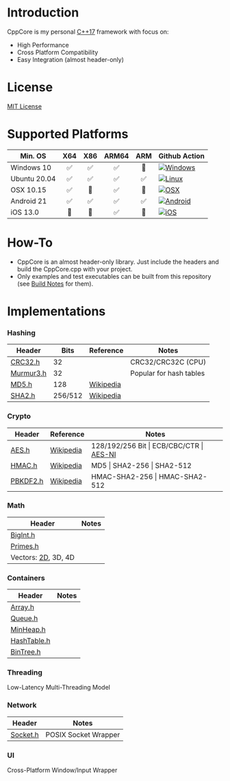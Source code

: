 # Introduction

CppCore is my personal [C++17](https://en.wikipedia.org/wiki/C%2B%2B17) framework with focus on:

* High Performance
* Cross Platform Compatibility
* Easy Integration (almost header-only)

# License

[MIT License](https://github.com/cyberjunk/cppcore/blob/master/LICENSE.md)

# Supported Platforms

|      Min. OS    |  X64  |  X86  |  ARM64  |  ARM  |  Github Action  |
|-----------------|:-----:|:-----:|:-------:|:-----:|-----------------|
| Windows 10      |  :white_check_mark: |  :white_check_mark:  |   :white_check_mark:   |  :red_circle:  | [![Windows](https://github.com/cyberjunk/cppcore/actions/workflows/build-win.yml/badge.svg)](https://github.com/cyberjunk/cppcore/actions/workflows/build-win.yml)         |
| Ubuntu 20.04    |  :white_check_mark:  |  :white_check_mark:  |   :white_check_mark:   |  :white_check_mark:  | [![Linux](https://github.com/cyberjunk/cppcore/actions/workflows/build-linux.yml/badge.svg)](https://github.com/cyberjunk/cppcore/actions/workflows/build-linux.yml)     |
| OSX 10.15       |  :white_check_mark:  |  :red_circle:  |   :white_check_mark:   |  :red_circle:  | [![OSX](https://github.com/cyberjunk/cppcore/actions/workflows/build-osx.yml/badge.svg)](https://github.com/cyberjunk/cppcore/actions/workflows/build-osx.yml)         |
| Android 21      |  :white_check_mark:  |  :white_check_mark:  |   :white_check_mark:   |  :white_check_mark:  | [![Android](https://github.com/cyberjunk/cppcore/actions/workflows/build-android.yml/badge.svg)](https://github.com/cyberjunk/cppcore/actions/workflows/build-android.yml) |
| iOS 13.0        |  :red_circle:  |  :red_circle:  |   :white_check_mark:   |  :red_circle:  | [![iOS](https://github.com/cyberjunk/cppcore/actions/workflows/build-ios.yml/badge.svg)](https://github.com/cyberjunk/cppcore/actions/workflows/build-ios.yml)         |

# How-To

* CppCore is an almost header-only library. Just include the headers and build the CppCore.cpp with your project.
* Only examples and test executables can be built from this repository (see [Build Notes](https://github.com/cyberjunk/cppcore/blob/master/BUILDING.md) for them).


# Implementations

### Hashing

| Header                                                                                       | Bits | Reference | Notes                       |
|----------------------------------------------------------------------------------------------|------|-----------|-----------------------------|
| [CRC32.h](https://github.com/cyberjunk/cppcore/blob/master/include/CppCore/Hash/CRC32.h)     |  32  |           | CRC32/CRC32C (CPU)          |
| [Murmur3.h](https://github.com/cyberjunk/cppcore/blob/master/include/CppCore/Hash/Murmur3.h) |  32  |           | Popular for hash tables     |
| [MD5.h](https://github.com/cyberjunk/cppcore/blob/master/include/CppCore/Hash/MD5.h)         | 128  | [Wikipedia](https://en.wikipedia.org/wiki/MD5) |
| [SHA2.h](https://github.com/cyberjunk/cppcore/blob/master/include/CppCore/Hash/SHA2.h)       | 256/512  | [Wikipedia](https://en.wikipedia.org/wiki/SHA-2) |

### Crypto

| Header                                                                                       | Reference | Notes         |
|----------------------------------------------------------------------------------------------|-----------|---------------|
| [AES.h](https://github.com/cyberjunk/cppcore/blob/master/include/CppCore/Crypto/AES.h)       | [Wikipedia](https://en.wikipedia.org/wiki/Advanced_Encryption_Standard) | 128/192/256 Bit \| ECB/CBC/CTR \| [AES-NI](https://en.wikipedia.org/wiki/AES_instruction_set) |
| [HMAC.h](https://github.com/cyberjunk/cppcore/blob/master/include/CppCore/Crypto/HMAC.h)     | [Wikipedia](https://en.wikipedia.org/wiki/HMAC) | MD5 \| SHA2-256 \| SHA2-512
| [PBKDF2.h](https://github.com/cyberjunk/cppcore/blob/master/include/CppCore/Crypto/PBKDF2.h) | [Wikipedia](https://en.wikipedia.org/wiki/PBKDF2) | HMAC-SHA2-256 \| HMAC-SHA2-512
  
### Math

| Header                                                                                     | Notes         |
|--------------------------------------------------------------------------------------------|---------------|
| [BigInt.h](https://github.com/cyberjunk/cppcore/blob/master/include/CppCore/Math/BigInt.h)   |
| [Primes.h](https://github.com/cyberjunk/cppcore/blob/master/include/CppCore/Math/Primes.h)   |
| Vectors: [2D](https://github.com/cyberjunk/cppcore/blob/master/include/CppCore/Math/V2.h), 3D, 4D

### Containers

| Header                                                                                     | Notes         |
|--------------------------------------------------------------------------------------------|---------------|
| [Array.h](https://github.com/cyberjunk/cppcore/blob/master/include/CppCore/Math/Array.h)   |
| [Queue.h](https://github.com/cyberjunk/cppcore/blob/master/include/CppCore/Math/Queue.h)   |
| [MinHeap.h](https://github.com/cyberjunk/cppcore/blob/master/include/CppCore/Math/MinHeap.h)   |
| [HashTable.h](https://github.com/cyberjunk/cppcore/blob/master/include/CppCore/Math/HashTable.h)   |
| [BinTree.h](https://github.com/cyberjunk/cppcore/blob/master/include/CppCore/Math/BinTree.h)   |

### Threading 
Low-Latency Multi-Threading Model

### Network

| Header                                                                                         | Notes                |
|------------------------------------------------------------------------------------------------|----------------------|
| [Socket.h](https://github.com/cyberjunk/cppcore/blob/master/include/CppCore/Network/Socket.h)  | POSIX Socket Wrapper |

### UI
Cross-Platform Window/Input Wrapper
